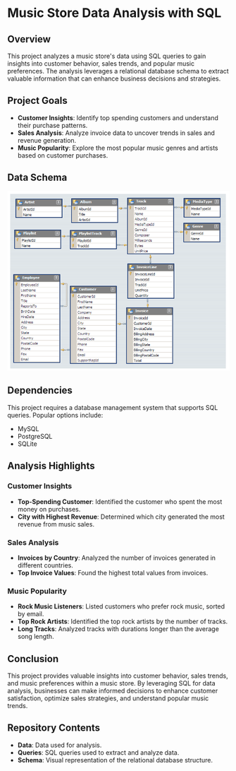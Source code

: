 # Music Store Data Analysis with SQL

## Overview
This project analyzes a music store's data using SQL queries to gain insights into customer behavior, sales trends, and popular music preferences. The analysis leverages a relational database schema to extract valuable information that can enhance business decisions and strategies.

## Project Goals
- **Customer Insights**: Identify top spending customers and understand their purchase patterns.
- **Sales Analysis**: Analyze invoice data to uncover trends in sales and revenue generation.
- **Music Popularity**: Explore the most popular music genres and artists based on customer purchases.

## Data Schema  
![MusicDatabaseSchema](https://github.com/rudrapatel29/MusicStoreAnalysis/blob/main/schema.png)

## Dependencies
This project requires a database management system that supports SQL queries. Popular options include:
- MySQL
- PostgreSQL
- SQLite

## Analysis Highlights

### Customer Insights
- **Top-Spending Customer**: Identified the customer who spent the most money on purchases.
- **City with Highest Revenue**: Determined which city generated the most revenue from music sales.

### Sales Analysis
- **Invoices by Country**: Analyzed the number of invoices generated in different countries.
- **Top Invoice Values**: Found the highest total values from invoices.

### Music Popularity
- **Rock Music Listeners**: Listed customers who prefer rock music, sorted by email.
- **Top Rock Artists**: Identified the top rock artists by the number of tracks.
- **Long Tracks**: Analyzed tracks with durations longer than the average song length.

## Conclusion
This project provides valuable insights into customer behavior, sales trends, and music preferences within a music store. By leveraging SQL for data analysis, businesses can make informed decisions to enhance customer satisfaction, optimize sales strategies, and understand popular music trends.

## Repository Contents
- **Data**: Data used for analysis.
- **Queries**: SQL queries used to extract and analyze data.
- **Schema**: Visual representation of the relational database structure.
